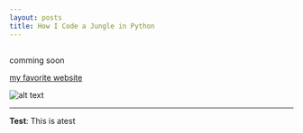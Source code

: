 ```yaml
---
layout: posts
title: How I Code a Jungle in Python
---
```


## 
comming soon

[my favorite website](http://www.google.com)

![alt text]("")

---
**Test**: This is atest
